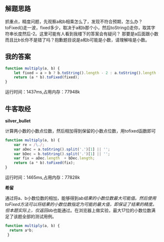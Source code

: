 ## 解题思路

抓重点，精度问题，先观察a和b相乘怎么了，发现不符合预期，怎么办？ toFixed()走一波，fixed多少，取决于a和b那个小，然后toString()走你，取其字符串长度然后-2。这里可能有人看到我楼下的答案会有疑问？ 那要是a后面跟小数而且比b长你不是错了吗？抱歉题目说是a和b可能是小数，请理解啥是小数。

## 我的答案

```js
function multiply(a, b) {
    let fixed = a > b ? b.toString().length - 2 : a.toString().length - 2;
    return (a * b).toFixed(fixed);
}
```
运行时间：1437ms,占用内存：77948k

## 牛客取经

**silver_bullet**

计算两小数的小数点位数，然后相加得到保留的小数点位数，用tofixed函数即可

```js
function multiply(a, b) {
    var re = /\./;
    var aDec = a.toString().split('.')[1] || '';
    var bDec = b.toString().split('.')[1] || '';
    var fix = aDec.length  + bDec.length;
    return (a * b).toFixed(fix);
}
```
运行时间：1465ms,占用内存：77828k


**希留**

通过将a、b小数位数的相加，能够得到a*b结果的小数位数最大可能值。然后使用toFixed方法可以将结果的小数位数指定为可能的最大值，即保证了结果的精度。但本题实际上，仅返回a*b也能通过。在浏览器上做实验，最大17位的小数位数满足了该题全部的测试用例。

```js
function multiply(a, b) {
  return a*b;
 }
```

